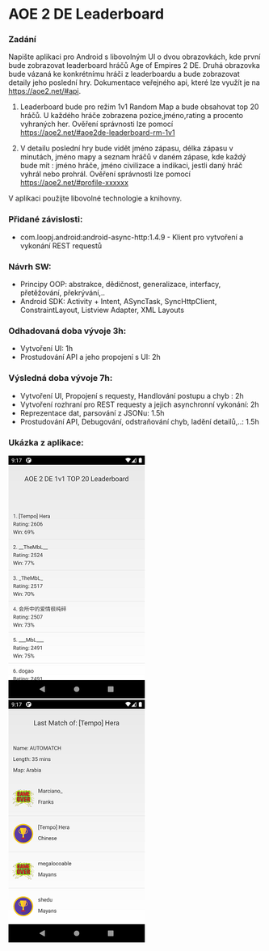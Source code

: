 # AOE 2 DE Leaderboard

### Zadání
Napište aplikaci pro Android s libovolným UI o dvou obrazovkách, kde první bude zobrazovat leaderboard hráčů Age of Empires 2 DE. Druhá obrazovka bude vázaná ke konkrétnímu hráči z leaderboardu a bude zobrazovat detaily jeho poslední hry. Dokumentace veřejného api, které lze využít je na https://aoe2.net/#api.

1) Leaderboard bude pro režim 1v1 Random Map a bude obsahovat top 20 hráčů. U každého hráče zobrazena pozice,jméno,rating a procento vyhraných her. Ověření správnosti lze pomocí https://aoe2.net/#aoe2de-leaderboard-rm-1v1

2) V detailu poslední hry bude vidět jméno zápasu, délka zápasu v minutách, jméno mapy a seznam hráčů v daném zápase, kde každý bude mít : jméno hráče, jméno civilizace a indikaci, jestli daný hráč vyhrál nebo prohrál.
Ověření správnosti lze pomocí https://aoe2.net/#profile-xxxxxx

V aplikaci použijte libovolné technologie a knihovny.

### Přidané závislosti:
- com.loopj.android:android-async-http:1.4.9 - Klient pro vytvoření a vykonání REST requestů

### Návrh SW:
- Principy OOP: abstrakce, dědičnost, generalizace, interfacy, přetěžování, překrývání,..
- Android SDK: Activity + Intent, ASyncTask, SyncHttpClient, ConstraintLayout, Listview Adapter, XML Layouts

### Odhadovaná doba vývoje __3h__:
- Vytvoření UI: 1h
- Prostudování API a jeho propojení s UI: 2h

### Výsledná doba vývoje __7h__:
- Vytvoření UI, Propojení s requesty, Handlování postupu a chyb : 2h
- Vytvoření rozhraní pro REST requesty a jejich asynchronní vykonání: 2h
- Reprezentace dat, parsování z JSONu: 1.5h
- Prostudování API, Debugování, odstraňování chyb, ladění detailů,..: 1.5h

### Ukázka z aplikace:
![](./screenshots/leaderboardActivityScreenshot.png)
![](./screenshots/lastmatchActivityScreenshot.png)